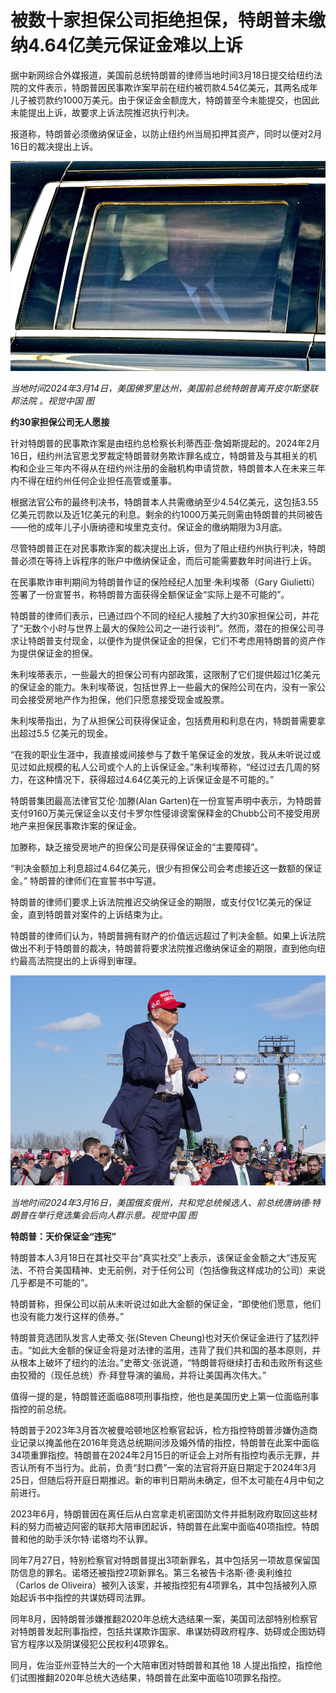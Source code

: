 # 被数十家担保公司拒绝担保，特朗普未缴纳4.64亿美元保证金难以上诉

据中新网综合外媒报道，美国前总统特朗普的律师当地时间3月18日提交给纽约法院的文件表示，特朗普因民事欺诈案早前在纽约被罚款4.54亿美元，其两名成年儿子被罚款约1000万美元。由于保证金金额庞大，特朗普至今未能提交，也因此未能提出上诉，故要求上诉法院推迟执行判决。

报道称，特朗普必须缴纳保证金，以防止纽约州当局扣押其资产，同时以便对2月16日的裁决提出上诉。

![b7fa21d5e1dcdf061e98ed8814f6b195.jpg](https://raw.githubusercontent.com/qqhsx/qqnews_image/main/2024/03/19/被数十家担保公司拒绝担保，特朗普未缴纳4.64亿美元保证金难以上诉/b7fa21d5e1dcdf061e98ed8814f6b195.jpg)

_当地时间2024年3月14日，美国佛罗里达州，美国前总统特朗普离开皮尔斯堡联邦法院 。视觉中国 图_

**约30家担保公司无人愿接**

针对特朗普的民事欺诈案是由纽约总检察长利蒂西亚·詹姆斯提起的。2024年2月16日，纽约州法官恩戈罗裁定特朗普财务欺诈罪名成立，特朗普及与其相关的机构和企业三年内不得从在纽约州注册的金融机构申请贷款，特朗普本人在未来三年内不得在纽约州任何企业担任高管或董事。

根据法官公布的最终判决书，特朗普本人共需缴纳至少4.54亿美元，这包括3.55亿美元罚款以及近1亿美元的利息。剩余的约1000万美元则需由特朗普的共同被告——他的成年儿子小唐纳德和埃里克支付。保证金的缴纳期限为3月底。

尽管特朗普正在对民事欺诈案的裁决提出上诉，但为了阻止纽约州执行判决，特朗普必须在等待上诉程序的账户中缴纳保证金，而后可能需要数年时间进行上诉。

在民事欺诈审判期间为特朗普作证的保险经纪人加里·朱利埃蒂（Gary Giulietti）签署了一份宣誓书，称特朗普方面获得全额保证金“实际上是不可能的”。

特朗普的律师们表示，已通过四个不同的经纪人接触了大约30家担保公司，并花了“无数个小时与世界上最大的保险公司之一进行谈判”。然而，潜在的担保公司寻求让特朗普支付现金，以便作为提供保证金的担保，它们不考虑用特朗普的资产作为提供保证金的担保。

朱利埃蒂表示，一些最大的担保公司有内部政策，这限制了它们提供超过1亿美元的保证金的能力。朱利埃蒂说，包括世界上一些最大的保险公司在内，没有一家公司会接受房地产作为担保，他们只愿意接受现金或股票。

朱利埃蒂指出，为了从担保公司获得保证金，包括费用和利息在内，特朗普需要拿出超过5.5 亿美元的现金。

“在我的职业生涯中，我直接或间接参与了数千笔保证金的发放，我从未听说过或见过如此规模的私人公司或个人的上诉保证金。”朱利埃蒂称，“经过过去几周的努力，在这种情况下，获得超过4.64亿美元的上诉保证金是不可能的。”

特朗普集团最高法律官艾伦·加滕(Alan
Garten)在一份宣誓声明中表示，为特朗普支付9160万美元保证金以支付卡罗尔性侵诽谤案保释金的Chubb公司不接受用房地产来担保民事欺诈案的保证金。

加滕称，缺乏接受房地产的担保公司是获得保证金的“主要障碍”。

“判决金额加上利息超过4.64亿美元，很少有担保公司会考虑接近这一数额的保证金。” 特朗普的律师们在宣誓书中写道。

特朗普的律师们要求上诉法院推迟交纳保证金的期限，或支付仅1亿美元的保证金，直到特朗普对案件的上诉结束为止。

特朗普的律师们认为，特朗普拥有财产的价值远远超过了判决金额。如果上诉法院做出不利于特朗普的裁决，特朗普将要求法院推迟缴纳保证金的期限，直到他向纽约最高法院提出的上诉得到审理。

![7c350e213002858eaa1a094105cd5645.jpg](https://raw.githubusercontent.com/qqhsx/qqnews_image/main/2024/03/19/被数十家担保公司拒绝担保，特朗普未缴纳4.64亿美元保证金难以上诉/7c350e213002858eaa1a094105cd5645.jpg)

 _当地时间2024年3月16日，美国俄亥俄州，共和党总统候选人、前总统唐纳德·特朗普在举行竞选集会后向人群示意。视觉中国 图_

**特朗普：天价保证金“违宪”**

特朗普本人3月18日在其社交平台“真实社交”上表示，该保证金金额之大“违反宪法、不符合美国精神、史无前例，对于任何公司（包括像我这样成功的公司）来说几乎都是不可能的”。

特朗普称，担保公司以前从未听说过如此大金额的保证金，“即使他们愿意，他们也没有能力发行这样的债券。”

特朗普竞选团队发言人史蒂文·张(Steven
Cheung)也对天价保证金进行了猛烈抨击。“如此大金额的保证金将是对法律的滥用，违背了我们共和国的基本原则，并从根本上破坏了纽约的法治。”史蒂文·张说道，“特朗普将继续打击和击败所有这些由狡猾的（现任总统）乔·拜登导演的骗局，并将让美国再次伟大。”

值得一提的是，特朗普还面临88项刑事指控，他也是美国历史上第一位面临刑事指控的前总统。

特朗普于2023年3月首次被曼哈顿地区检察官起诉，检方指控特朗普涉嫌伪造商业记录以掩盖他在2016年竞选总统期间涉及婚外情的指控，特朗普在此案中面临34项重罪指控。特朗普在2024年2月15日的听证会上对所有指控均表示无罪，并否认所有不当行为。此前，负责“封口费”一案的法官将开庭日期定于2024年3月25日，但随后将开庭日期推迟。新的审判日期尚未确定，但不太可能在4月中旬之前进行。

2023年6月，特朗普因在离任后从白宫拿走机密国防文件并抵制政府取回这些材料的努力而被迈阿密的联邦大陪审团起诉，特朗普在此案中面临40项指控。特朗普和他的助手沃尔特·诺塔均不认罪。

同年7月27日，特别检察官对特朗普提出3项新罪名，其中包括另一项故意保留国防信息的罪名。诺塔还被指控2项新罪名。第三名被告卡洛斯·德·奥利维拉（Carlos
de Oliveira）被列入该案，并被指控犯有4项罪名，其中包括被列入原始起诉书中指控的共谋妨碍司法罪。

同年8月，因特朗普涉嫌推翻2020年总统大选结果一案，美国司法部特别检察官对特朗普发起刑事指控，包括共谋欺诈国家、串谋妨碍政府程序、妨碍或企图妨碍官方程序以及阴谋侵犯公民权利4项罪名。

同月，佐治亚州亚特兰大的一个大陪审团对特朗普和其他 18 人提出指控，指控他们试图推翻2020年总统大选结果，特朗普在此案中面临10项罪名指控。


